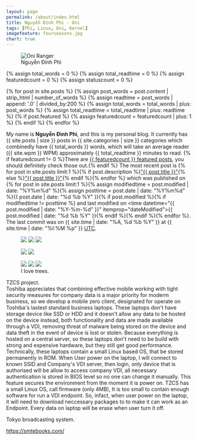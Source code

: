 ```yaml
---
layout: page
permalink: /about/index.html
title: Nguyễn Đình Phi - Oni
tags: [Phi, Linux, Oni, Kernel]
imagefeature: fourseasons.jpg
chart: true
---
```

<figure>
  <img src="{{ site.url }}/images/hmfaysal.jpg" alt="Oni Ranger">
  <figcaption>Nguyễn Đình Phi</figcaption>
</figure>

{% assign total_words = 0 %}
{% assign total_readtime = 0 %}
{% assign featuredcount = 0 %}
{% assign statuscount = 0 %}

{% for post in site.posts %}
    {% assign post_words = post.content | strip_html | number_of_words %}
    {% assign readtime = post_words | append: '.0' | divided_by:200 %}
    {% assign total_words = total_words | plus: post_words %}
    {% assign total_readtime = total_readtime | plus: readtime %}
    {% if post.featured %}
    {% assign featuredcount = featuredcount | plus: 1 %}
    {% endif %}
{% endfor %}


My name is **Nguyễn Đình Phi**, and this is my personal blog. It currently has {{ site.posts | size }} posts in {{ site.categories | size }} categories which combinedly have {{ total_words }} words, which will take an average reader ({{ site.wpm }} WPM) approximately <span class="time">{{ total_readtime }}</span> minutes to read. {% if featuredcount != 0 %}There are <a href="{{ site.url }}/featured">{{ featuredcount }} featured posts</a>, you should definitely check those out.{% endif %} The most recent post is {% for post in site.posts limit:1 %}{% if post.description %}<a href="{{ site.url }}{{ post.url }}" title="{{ post.description }}">"{{ post.title }}"</a>{% else %}<a href="{{ site.url }}{{ post.url }}" title="{{ post.description }}" title="Read more about {{ post.title }}">"{{ post.title }}"</a>{% endif %}{% endfor %} which was published on {% for post in site.posts limit:1 %}{% assign modifiedtime = post.modified | date: "%Y%m%d" %}{% assign posttime = post.date | date: "%Y%m%d" %}<time datetime="{{ post.date | date_to_xmlschema }}" class="post-time">{{ post.date | date: "%d %b %Y" }}</time>{% if post.modified %}{% if modifiedtime != posttime %} and last modified on <time datetime="{{ post.modified | date: "%Y-%m-%d" }}" itemprop="dateModified">{{ post.modified | date: "%d %b %Y" }}</time>{% endif %}{% endif %}{% endfor %}. The last commit was on {{ site.time | date: "%A, %d %b %Y" }} at {{ site.time | date: "%I:%M %p" }} [UTC](http://en.wikipedia.org/wiki/Coordinated_Universal_Time "Temps Universel Coordonné").
<figure class="third">
	<a href="{{ site.url }}/images/about/1.JPG"><img src="{{ site.url }}/images/about/1.JPG"></a>
	<a href="{{ site.url }}/images/about/2.JPG"><img src="{{ site.url }}/images/about/2.JPG"></a>
	<a href="{{ site.url }}/images/about/3.JPG"><img src="{{ site.url }}/images/about/3.JPG"></a>
</figure>
<figure class="half">
	<a href="{{ site.url }}/images/about/4.JPG"><img src="{{ site.url }}/images/about/4.JPG"></a>
	<a href="{{ site.url }}/images/about/5.JPG"><img src="{{ site.url }}/images/about/5.JPG"></a>
</figure>
<figure class="third">
	<a href="{{ site.url }}/images/about/6.JPG"><img src="{{ site.url }}/images/about/6.JPG"></a>
	<a href="{{ site.url }}/images/about/7.JPG"><img src="{{ site.url }}/images/about/7.JPG"></a>
	<a href="{{ site.url }}/images/about/8.JPG"><img src="{{ site.url }}/images/about/8.JPG"></a>
	<figcaption>I love trees.</figcaption>
</figure>

TZCS project.<br/>
Toshiba appreciates that combining effective mobile working with tight security measures for company data is a major priority for moderm business, so we develop a mobile zero client, designated for operate on Toshiba's lastest standard business laptops. These laptops don't have storage device like SSD or HDD and it doesn't allow any data to be hosted on the device instead, both functionality and data are made available through a VDI, removing threat of malware being stored on the device and data theft in the event of device is lost or stolen. Because everything is hosted on a central server, so these laptops don't need to be build with strong and expensive hardware, but they still get good performance. Technically, these laptops contain a small Linux based OS, that be stored permanently in ROM. When User power on the laptop, I will connect to known SSID and Company's VDI server, then login, only device that is authorised will be allow to access company VDI, all necessary authentication is stored in BIOS level so no one can change it manually. This feature secures the environment from the moment it is power on. 
TZCS has a small Linux OS, call firmware (only 4MB), It is too small to contain enough software for run a VDI endpoint. So, infact, when user power on the laptop, it will need to download neccessary packages to to make it can work as an Endpoint.
Every data on laptop will be erase when user turn it off. <br/>

Tokyo broadcasting system.<br/>

https://smtebooks.com/
